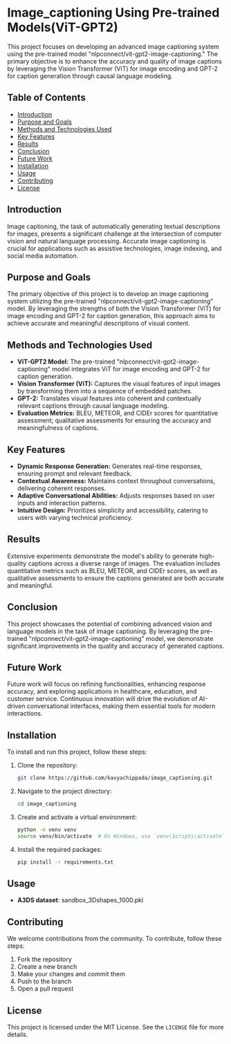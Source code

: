 # Image_captioning Using Pre-trained Models(ViT-GPT2)

This project focuses on developing an advanced image captioning system using the pre-trained model "nlpconnect/vit-gpt2-image-captioning." The primary objective is to enhance the accuracy and quality of image captions by leveraging the Vision Transformer (ViT) for image encoding and GPT-2 for caption generation through causal language modeling.

## Table of Contents

- [Introduction](#introduction)
- [Purpose and Goals](#purpose-and-goals)
- [Methods and Technologies Used](#methods-and-technologies-used)
- [Key Features](#key-features)
- [Results](#results)
- [Conclusion](#conclusion)
- [Future Work](#future-work)
- [Installation](#installation)
- [Usage](#usage)
- [Contributing](#contributing)
- [License](#license)

## Introduction

Image captioning, the task of automatically generating textual descriptions for images, presents a significant challenge at the intersection of computer vision and natural language processing. Accurate image captioning is crucial for applications such as assistive technologies, image indexing, and social media automation.

## Purpose and Goals

The primary objective of this project is to develop an image captioning system utilizing the pre-trained "nlpconnect/vit-gpt2-image-captioning" model. By leveraging the strengths of both the Vision Transformer (ViT) for image encoding and GPT-2 for caption generation, this approach aims to achieve accurate and meaningful descriptions of visual content.

## Methods and Technologies Used

- **ViT-GPT2 Model:** The pre-trained "nlpconnect/vit-gpt2-image-captioning" model integrates ViT for image encoding and GPT-2 for caption generation.
- **Vision Transformer (ViT):** Captures the visual features of input images by transforming them into a sequence of embedded patches.
- **GPT-2:** Translates visual features into coherent and contextually relevant captions through causal language modeling.
- **Evaluation Metrics:** BLEU, METEOR, and CIDEr scores for quantitative assessment; qualitative assessments for ensuring the accuracy and meaningfulness of captions.

## Key Features

- **Dynamic Response Generation:** Generates real-time responses, ensuring prompt and relevant feedback.
- **Contextual Awareness:** Maintains context throughout conversations, delivering coherent responses.
- **Adaptive Conversational Abilities:** Adjusts responses based on user inputs and interaction patterns.
- **Intuitive Design:** Prioritizes simplicity and accessibility, catering to users with varying technical proficiency.

## Results

Extensive experiments demonstrate the model's ability to generate high-quality captions across a diverse range of images. The evaluation includes quantitative metrics such as BLEU, METEOR, and CIDEr scores, as well as qualitative assessments to ensure the captions generated are both accurate and meaningful.

## Conclusion

This project showcases the potential of combining advanced vision and language models in the task of image captioning. By leveraging the pre-trained "nlpconnect/vit-gpt2-image-captioning" model, we demonstrate significant improvements in the quality and accuracy of generated captions.

## Future Work

Future work will focus on refining functionalities, enhancing response accuracy, and exploring applications in healthcare, education, and customer service. Continuous innovation will drive the evolution of AI-driven conversational interfaces, making them essential tools for modern interactions.

## Installation

To install and run this project, follow these steps:

1. Clone the repository:
    ```sh
    git clone https://github.com/kavyachippada/image_captioning.git
    ```

2. Navigate to the project directory:
    ```sh
    cd image_captioning
    ```

3. Create and activate a virtual environment:
    ```sh
    python -m venv venv
    source venv/bin/activate  # On Windows, use `venv\Scripts\activate`
    ```

4. Install the required packages:
    ```sh
    pip install -r requirements.txt
    ```
    
## Usage
- **A3DS dataset**: sandbox_3Dshapes_1000.pkl

## Contributing
We welcome contributions from the community. To contribute, follow these steps:

1. Fork the repository
2. Create a new branch
3. Make your changes and commit them
4. Push to the branch
5. Open a pull request

## License
This project is licensed under the MIT License. See the `LICENSE` file for more details.

